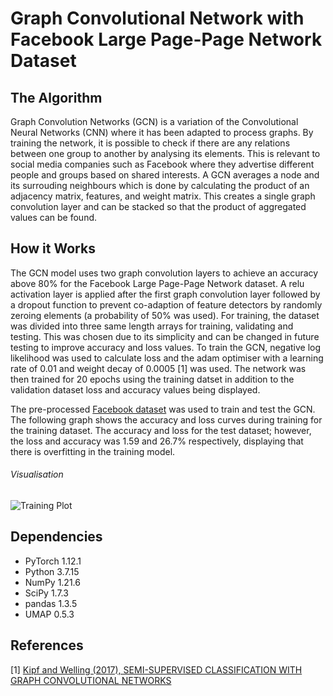 # Graph Convolutional Network with Facebook Large Page-Page Network Dataset
## The Algorithm
Graph Convolution Networks (GCN) is a variation of the Convolutional Neural Networks (CNN) where it has been adapted to process graphs. By training the network, 
it is possible to check if there are any relations between one group to another by analysing its elements. This is relevant to social media companies such as Facebook
where they advertise different people and groups based on shared interests. A GCN averages a node and its surrouding neighbours which is done by calculating
the product of an adjacency matrix, features, and weight matrix. This creates a single graph convolution layer and can be stacked so that the product of 
aggregated values can be found.
## How it Works
The GCN model uses two graph convolution layers to achieve an accuracy above 80% for the Facebook Large Page-Page Network dataset. A relu activation layer is applied after
the first graph convolution layer followed by a dropout function to prevent co-adaption of feature detectors by randomly zeroing elements (a probability of 50% was used).
For training, the dataset was divided into three same length arrays for training, validating and testing. This was chosen due to its simplicity and can be changed in future
testing to improve accuracy and loss values. To train the GCN, negative log likelihood was used to calculate loss and the adam optimiser 
with a learning rate of 0.01 and weight decay of 0.0005 [1] was used. The network was then
trained for 20 epochs using the training datset in addition to the validation dataset loss and accuracy values being displayed.

The pre-processed [Facebook dataset](https://graphmining.ai/datasets/ptg/facebook.npz) was used to train and test the GCN. The following graph shows the accuracy 
and loss curves during training for the training dataset. The accuracy and loss for the test dataset; however, the loss and accuracy was 1.59 and 26.7% respectively,
displaying that there is overfitting in the training model.
###### Visualisation
![Training Plot](https://user-images.githubusercontent.com/63988751/197104211-b0c7509e-5201-4910-a41e-2773540382cc.png)

## Dependencies
- PyTorch 1.12.1
- Python 3.7.15
- NumPy 1.21.6
- SciPy 1.7.3
- pandas 1.3.5
- UMAP 0.5.3

## References
[1] [Kipf and Welling (2017), SEMI-SUPERVISED CLASSIFICATION WITH GRAPH CONVOLUTIONAL NETWORKS](https://arxiv.org/pdf/1609.02907v4.pdf)
